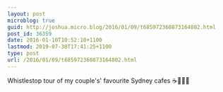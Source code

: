 ```yaml
---
layout: post
microblog: true
guid: http://joshua.micro.blog/2016/01/09/t685972360873164802.html
post_id: 36359
date: 2016-01-10T10:52:10+1100
lastmod: 2019-07-30T17:41:25+1100
type: post
url: /2016/01/09/t685972360873164802.html
---
```

Whistlestop tour of my couple's' favourite Sydney cafes ☕️💒😬🎉
